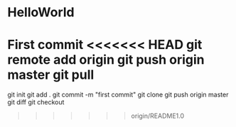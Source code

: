 # HelloWorld
First commit
<<<<<<< HEAD
git remote add origin
git push origin master
git pull
=======
git init
git add .
git commit -m "first commit"
git clone 
git push origin master
git diff
git checkout 
>>>>>>> origin/README1.0
